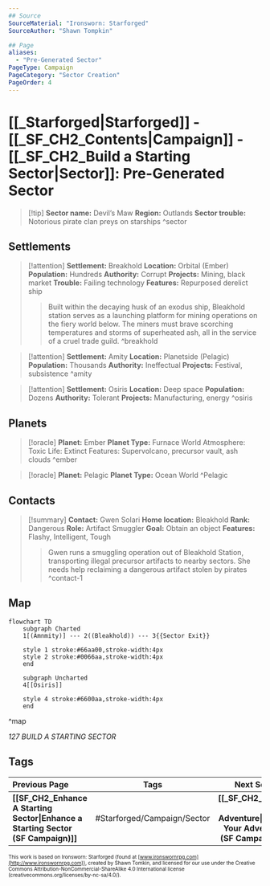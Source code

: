 ```yaml
---
## Source
SourceMaterial: "Ironsworn: Starforged"
SourceAuthor: "Shawn Tompkin"

## Page
aliases:
  - "Pre-Generated Sector"
PageType: Campaign
PageCategory: "Sector Creation"
PageOrder: 4
---
```

# [[_Starforged|Starforged]] - [[_SF_CH2_Contents|Campaign]] - [[_SF_CH2_Build a Starting Sector|Sector]]: Pre-Generated Sector
> [!tip] **Sector name:** Devil’s Maw
> **Region:** Outlands 
> **Sector trouble:** Notorious pirate clan preys on starships ^sector

## Settlements
> [!attention] **Settlement:** Breakhold
> **Location:** Orbital (Ember)
>  **Population:** Hundreds
 > **Authority:** Corrupt
 > **Projects:** Mining, black market
 > **Trouble:** Failing technology
 > **Features:** Repurposed derelict ship 
 > > Built within the decaying husk of an exodus ship, Bleakhold station serves as a launching platform for mining operations on the fiery world below. The miners must brave scorching temperatures and storms of superheated ash, all in the service of a cruel trade guild. ^breakhold

> [!attention] **Settlement:** Amity
> **Location:** Planetside (Pelagic)
> **Population:** Thousands
> **Authority:** Ineffectual
> **Projects:** Festival, subsistence ^amity

> [!attention]  **Settlement:** Osiris
> **Location:** Deep space
> **Population:** Dozens
> **Authority:** Tolerant
> **Projects:** Manufacturing, energy ^osiris
 
## Planets
> [!oracle] **Planet:** Ember
> **Planet Type:** Furnace World
> Atmosphere: Toxic
> Life: Extinct 
> Features: Supervolcano, precursor vault, ash clouds ^ember


> [!oracle] **Planet:** Pelagic
> **Planet Type:** Ocean World ^Pelagic

## Contacts
> [!summary] **Contact:** Gwen Solari
> **Home location:** Bleakhold
> **Rank:** Dangerous
> **Role:** Artifact Smuggler
> **Goal:** Obtain an object
> **Features:** Flashy, Intelligent, Tough
> > Gwen runs a smuggling operation out of Bleakhold Station, transporting illegal precursor artifacts to nearby sectors. She needs help reclaiming a dangerous artifact stolen by pirates ^contact-1

## Map
```mermaid
flowchart TD
	subgraph Charted
	1[(Amnmity)] --- 2((Bleakhold)) --- 3{{Sector Exit}}
	
	style 1 stroke:#66aa00,stroke-width:4px
	style 2 stroke:#0066aa,stroke-width:4px
	end

	subgraph Uncharted
	4[[Osiris]]
	
	style 4 stroke:#6600aa,stroke-width:4px
	end
```
^map

*127 BUILD A STARTING SECTOR*

## Tags
| Previous Page | Tags | Next Section |
|:--- |:---:| ---:|
| **[[SF_CH2_Enhance A Starting Sector\|Enhance a Starting Sector (SF Campaign)]]** | #Starforged/Campaign/Sector | **[[_SF_CH2_Begin Your Adventure\|Begin Your Adventure (SF Campaign)]]** |

<font size=-2>This work is based on Ironsworn: Starforged (found at [www.ironswornrpg.com](http://www.ironswornrpg.com)), created by Shawn Tomkin, and licensed for our use under the Creative Commons Attribution-NonCommercial-ShareAlike 4.0 International license  (creativecommons.org/licenses/by-nc-sa/4.0/).</font>